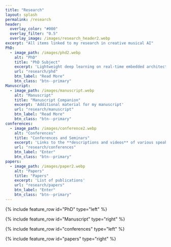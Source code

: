 ```yaml
---
title: "Research"
layout: splash
permalink: /research
header:
  overlay_color: "#000"
  overlay_filter: "0.5"
  overlay_image: /images/research_header2.webp
excerpt: "All items linked to my research in creative musical AI"
PhD:
  - image_path: /images/phd2.webp
    alt: "PhD"
    title: "PhD Subject"
    excerpt: 'Lightweight deep learning on real-time embedded architectures.'
    url: "research/phd"
    btn_label: "Read More"
    btn_class: "btn--primary"
Manuscript:
  - image_path: /images/manuscript.webp
    alt: "Manuscript"
    title: "Manuscript Companion"
    excerpt: 'Additional material for my manuscript'
    url: "research/manuscript"
    btn_label: "Read More"
    btn_class: "btn--primary"
conferences:
  - image_path: /images/conference2.webp
    alt: "Conferences"
    title: "Conferences and Seminars"
    excerpt: 'Links to the **descriptions and videos** of various speaking intervention'
    url: "research/conferences"
    btn_label: "Enter"
    btn_class: "btn--primary"
papers:
  - image_path: /images/paper2.webp
    alt: "Papers"
    title: "Papers"
    excerpt: 'List of publications'
    url: "research/papers"
    btn_label: "Enter"
    btn_class: "btn--primary"
---
```


{% include feature_row id="PhD" type="left" %}

{% include feature_row id="Manuscript" type="right" %}

{% include feature_row id="conferences" type="left" %}

{% include feature_row id="papers" type="right" %}
